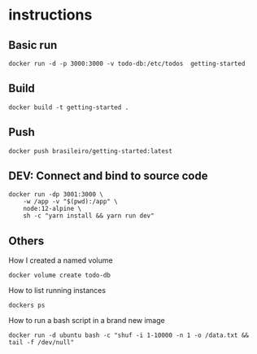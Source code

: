 # instructions

## Basic run

```
docker run -d -p 3000:3000 -v todo-db:/etc/todos  getting-started
```

## Build

```
docker build -t getting-started .
```

## Push

```
docker push brasileiro/getting-started:latest
```

## DEV: Connect and bind to source code

```
docker run -dp 3001:3000 \
    -w /app -v "$(pwd):/app" \
    node:12-alpine \
    sh -c "yarn install && yarn run dev"
```

## Others

How I created a named volume
```
docker volume create todo-db
```

How to list running instances
```
dockers ps
```

How to run a bash script in a brand new image
```
docker run -d ubuntu bash -c "shuf -i 1-10000 -n 1 -o /data.txt && tail -f /dev/null"
```